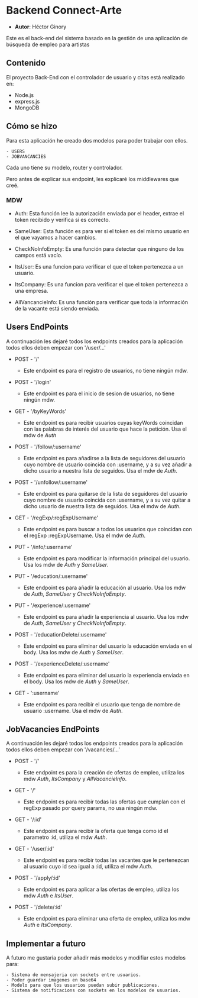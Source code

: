 # Backend Connect-Arte #

- **Autor**: Héctor Ginory

Este es el back-end del sistema basado en la gestión de una aplicación de búsqueda de empleo para artistas

## Contenido ##
El proyecto Back-End con el controlador de usuario y citas está realizado en:

- Node.js
- express.js
- MongoDB

## Cómo se hizo ##

Para esta aplicación he creado dos modelos para poder trabajar con ellos.

    - USERS
    - JOBVANCANCIES

Cada uno tiene su modelo, router y controlador.

Pero antes de explicar sus endpoint, les explicaré los middlewares que creé.


### MDW ###

- Auth: Esta función lee la autorización enviada por el header, extrae el token recibido y verifica si es correcto.

- SameUser: Esta función es para ver si el token es del mismo usuario en el que vayamos a hacer cambios.

- CheckNoInfoEmpty: Es una función para detectar que ninguno de los campos está vacío.

- ItsUser: Es una funcion para verificar el que el token pertenezca a un usuario.

- ItsCompany: Es una funcion para verificar el que el token pertenezca a una empresa.

- AllVancancieInfo: Es una función para verificar que toda la información de la vacante está siendo enviada.


## Users EndPoints ##

A continuación les dejaré todos los endpoints creados para la aplicación todos ellos deben empezar con '/user/...'

 - POST - '/' 
    - Este endpoint es para el registro de usuarios, no tiene ningún mdw.

 - POST - '/login' 
    - Este endpoint es para el inicio de sesion de usuarios, no tiene ningún mdw.

 - GET - '/byKeyWords' 
    - Este endpoint es para recibir usuarios cuyas keyWords coincidan con las palabras de interés del usuario que hace la petición. Usa el mdw de _Auth_

 - POST - '/follow/:username' 
    - Este endpoint es para añadirse a la lista de seguidores del usuario cuyo nombre de usuario coincida con :username, y a su vez añadir a dicho usuario a nuestra lista de seguidos. Usa el mdw de _Auth_.

 - POST - '/unfollow/:username' 
    - Este endpoint es para quitarse de la lista de seguidores del usuario cuyo nombre de usuario coincida con :username, y a su vez quitar a dicho usuario de nuestra lista de seguidos. Usa el mdw de _Auth_.

 - GET - '/regExp/:regExpUsername' 
    - Este endpoint es para buscar a todos los usuarios que coincidan con el regExp :regExpUsername. Usa el mdw de _Auth_.

- PUT - '/info/:username'
    - Este endpoint es para modificar la información principal del usuario. Usa los mdw de _Auth_ y _SameUser_.

- PUT - '/education/:username'
    - Este endpoint es para añadir la educación al usuario. Usa los mdw de _Auth_, _SameUser_ y _CheckNoInfoEmpty_.

- PUT - '/experience/:username'
    - Este endpoint es para añadir la experiencia al usuario. Usa los mdw de _Auth_, _SameUser_ y _CheckNoInfoEmpty_.

- POST - '/educationDelete/:username'
    - Este endpoint es para eliminar del usuario la educación enviada en el body. Usa los mdw de _Auth_ y _SameUser_.

- POST - '/experienceDelete/:username'
    - Este endpoint es para eliminar del usuario la experiencia enviada en el body. Usa los mdw de _Auth_ y _SameUser_.

- GET - ':username'
    - Este endpoint es para recibir el usuario que tenga de nombre de usuario :username. Usa el mdw de _Auth_.



## JobVacancies EndPoints ##

A continuación les dejaré todos los endpoints creados para la aplicación todos ellos deben empezar con '/vacancies/...'

 - POST - '/' 
    - Este endpoint es para la creación de ofertas de empleo, utiliza los mdw _Auth_, _ItsCompany_ y _AllVacancieInfo_.

 - GET - '/' 
    - Este endpoint es para recibir todas las ofertas que cumplan con el regExp pasado por query params, no usa ningún mdw.

 - GET - '/:id' 
    - Este endpoint es para recibir la oferta que tenga como id el parametro :id, utiliza el mdw _Auth_.

 - GET - '/user/:id' 
    - Este endpoint es para recibir todas las vacantes que le pertenezcan al usuario cuyo id sea igual a :id, utiliza el mdw _Auth_.

 - POST - '/apply/:id' 
    - Este endpoint es para aplicar a las ofertas de empleo, utiliza los mdw _Auth_ e _ItsUser_.

 - POST - '/delete/:id' 
    - Este endpoint es para eliminar una oferta de empleo, utiliza los mdw _Auth_ e _ItsCompany_.

## Implementar a futuro ##

A futuro me gustaría poder añadir más modelos y modifiar estos modelos para:

    - Sistema de mensajeria con sockets entre usuarios.
    - Poder guardar imagenes en base64
    - Modelo para que los usuarios puedan subir publicaciones.
    - Sistema de notificacions con sockets en los modelos de usuarios.
